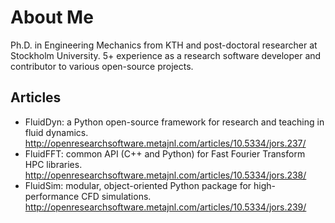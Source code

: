 # About Me
Ph.D. in Engineering Mechanics from KTH and post-doctoral researcher
at Stockholm University. 5+ experience as a research software developer and
contributor to various open-source projects.

## Articles
* FluidDyn: a Python open-source framework for research and teaching in fluid dynamics. http://openresearchsoftware.metajnl.com/articles/10.5334/jors.237/
* FluidFFT: common API (C++ and Python) for Fast Fourier Transform HPC libraries. http://openresearchsoftware.metajnl.com/articles/10.5334/jors.238/
* FluidSim: modular, object-oriented Python package for high-performance CFD simulations. http://openresearchsoftware.metajnl.com/articles/10.5334/jors.239/

